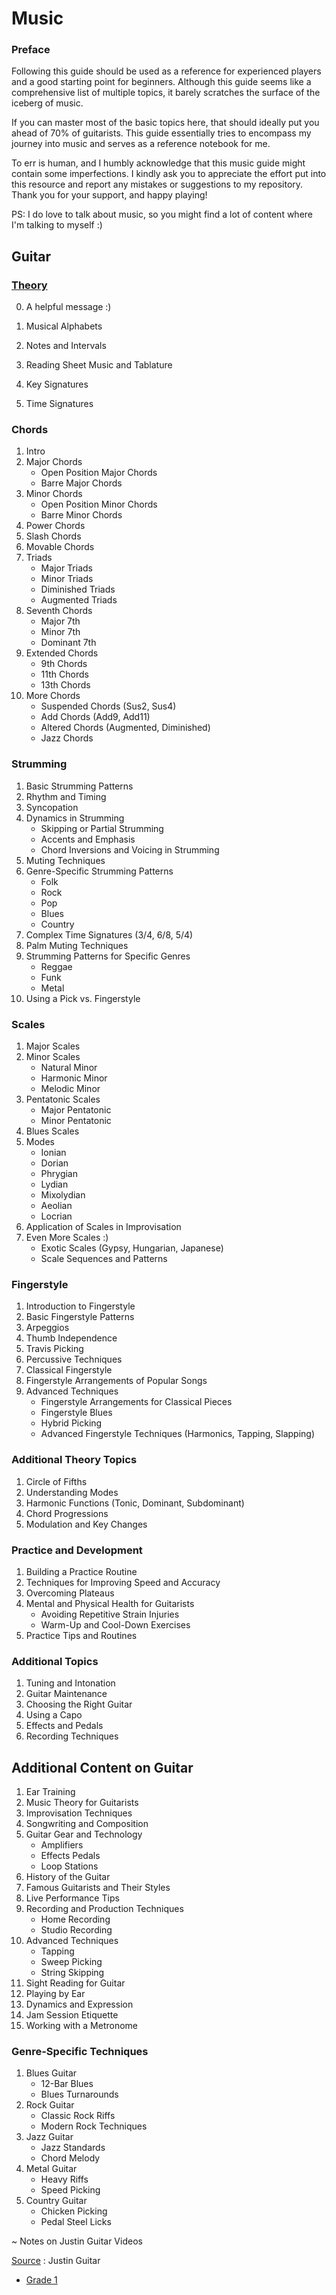 # Music

### Preface

Following this guide should be used as a reference for experienced players and a good starting point for beginners. Although this guide seems like a comprehensive list of multiple topics, it barely scratches the surface of the iceberg of music.

If you can master most of the basic topics here, that should ideally put you ahead of 70% of guitarists. This guide essentially tries to encompass my journey into music and serves as a reference notebook for me.

To err is human, and I humbly acknowledge that this music guide might contain some imperfections. I kindly ask you to appreciate the effort put into this resource and report any mistakes or suggestions to my repository. Thank you for your support, and happy playing!

PS: I do love to talk about music, so you might find a lot of content where I'm talking to myself :)

## Guitar

### [Theory](guitar/theory.md)

0. A helpful message :)

1. Musical Alphabets
2. Notes and Intervals
3. Reading Sheet Music and Tablature
4. Key Signatures
5. Time Signatures

### Chords

1. Intro
2. Major Chords
   - Open Position Major Chords
   - Barre Major Chords
3. Minor Chords
   - Open Position Minor Chords
   - Barre Minor Chords
4. Power Chords
5. Slash Chords
6. Movable Chords
7. Triads
   - Major Triads
   - Minor Triads
   - Diminished Triads
   - Augmented Triads
8. Seventh Chords
   - Major 7th
   - Minor 7th
   - Dominant 7th
9. Extended Chords
   - 9th Chords
   - 11th Chords
   - 13th Chords
10. More Chords
    - Suspended Chords (Sus2, Sus4)
    - Add Chords (Add9, Add11)
    - Altered Chords (Augmented, Diminished)
    - Jazz Chords

### Strumming

1. Basic Strumming Patterns
2. Rhythm and Timing
3. Syncopation
4. Dynamics in Strumming
   - Skipping or Partial Strumming
   - Accents and Emphasis
   - Chord Inversions and Voicing in Strumming
5. Muting Techniques
6. Genre-Specific Strumming Patterns
   - Folk
   - Rock
   - Pop
   - Blues
   - Country
7. Complex Time Signatures (3/4, 6/8, 5/4)
8. Palm Muting Techniques
9. Strumming Patterns for Specific Genres
   - Reggae
   - Funk
   - Metal
10. Using a Pick vs. Fingerstyle

### Scales

1. Major Scales
2. Minor Scales
   - Natural Minor
   - Harmonic Minor
   - Melodic Minor
3. Pentatonic Scales
   - Major Pentatonic
   - Minor Pentatonic
4. Blues Scales
5. Modes
   - Ionian
   - Dorian
   - Phrygian
   - Lydian
   - Mixolydian
   - Aeolian
   - Locrian
6. Application of Scales in Improvisation
7. Even More Scales :)
   - Exotic Scales (Gypsy, Hungarian, Japanese)
   - Scale Sequences and Patterns

### Fingerstyle

1. Introduction to Fingerstyle
2. Basic Fingerstyle Patterns
3. Arpeggios
4. Thumb Independence
5. Travis Picking
6. Percussive Techniques
7. Classical Fingerstyle
8. Fingerstyle Arrangements of Popular Songs
9. Advanced Techniques
   - Fingerstyle Arrangements for Classical Pieces
   - Fingerstyle Blues
   - Hybrid Picking
   - Advanced Fingerstyle Techniques (Harmonics, Tapping, Slapping)

### Additional Theory Topics

1. Circle of Fifths
2. Understanding Modes
3. Harmonic Functions (Tonic, Dominant, Subdominant)
4. Chord Progressions
5. Modulation and Key Changes

### Practice and Development

1. Building a Practice Routine
2. Techniques for Improving Speed and Accuracy
3. Overcoming Plateaus
4. Mental and Physical Health for Guitarists
   - Avoiding Repetitive Strain Injuries
   - Warm-Up and Cool-Down Exercises
5. Practice Tips and Routines

### Additional Topics

1. Tuning and Intonation
2. Guitar Maintenance
3. Choosing the Right Guitar
4. Using a Capo
5. Effects and Pedals
6. Recording Techniques

## Additional Content on Guitar

1. Ear Training
2. Music Theory for Guitarists
3. Improvisation Techniques
4. Songwriting and Composition
5. Guitar Gear and Technology
   - Amplifiers
   - Effects Pedals
   - Loop Stations
6. History of the Guitar
7. Famous Guitarists and Their Styles
8. Live Performance Tips
9. Recording and Production Techniques
   - Home Recording
   - Studio Recording
10. Advanced Techniques
    - Tapping
    - Sweep Picking
    - String Skipping
11. Sight Reading for Guitar
12. Playing by Ear
13. Dynamics and Expression
14. Jam Session Etiquette
15. Working with a Metronome

### Genre-Specific Techniques

1. Blues Guitar
   - 12-Bar Blues 
   - Blues Turnarounds
2. Rock Guitar
   - Classic Rock Riffs
   - Modern Rock Techniques
3. Jazz Guitar
   - Jazz Standards
   - Chord Melody
4. Metal Guitar
   - Heavy Riffs
   - Speed Picking
5. Country Guitar
   - Chicken Picking
   - Pedal Steel Licks





~ Notes on Justin Guitar Videos



[Source](https://www.justinguitar.com/guitar-lessons/) : Justin Guitar

- [Grade 1](guitar_js/justin1/index.md)